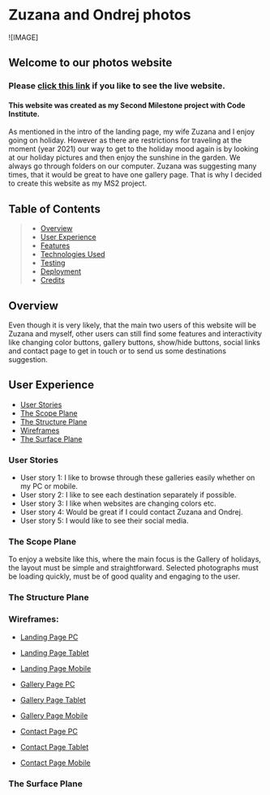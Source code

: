 # Zuzana and Ondrej photos

![IMAGE]

## Welcome to our photos website

### Please [click this link](https://ondrejvalla.github.io/z-o-photo-album/index.html) if you like to see the live website.


#### This website was created as my Second Milestone project with Code Institute. 
As mentioned in the intro of the landing page, my wife Zuzana and I enjoy going on holiday. However as there are restrictions for traveling at the moment (year 2021) our way to get to the holiday mood again is by looking at our holiday pictures and then enjoy the sunshine in the garden. We always go through folders on our computer. Zuzana was suggesting many times, that it would be great to have one gallery page. That is why I decided to create this website as my MS2 project. 


## Table of Contents
> - [Overview](#overview)
> - [User Experience](#user-experience)
> - [Features](#features)
> - [Technologies Used](#technologies-used)
> - [Testing](#testing)
> - [Deployment](#deployment)
> - [Credits](#credits)


## Overview

Even though it is very likely, that the main two users of this website will be Zuzana and myself, other users can still find some features and interactivity like changing color buttons, gallery buttons, show/hide buttons, social links and contact page to get in touch or to send us some destinations suggestion. 


## User Experience

- [User Stories](#user-stories)
- [The Scope Plane](#the-scope-plane)
- [The Structure Plane](#the-structure-plane)
- [Wireframes](#wireframes)
- [The Surface Plane](#the-surface-plane)


### User Stories

- User story 1: I like to browse through these galleries easily whether on my PC or mobile.
- User story 2: I like to see each destination separately if possible.
- User story 3: I like when websites are changing colors etc.
- User story 4: Would be great if I could contact Zuzana and Ondrej.
- User story 5: I would like to see their social media.


### The Scope Plane

To enjoy a website like this, where the main focus is the Gallery of holidays, the layout must be simple and straightforward. Selected photographs must be loading quickly, must be of good quality and engaging to the user. 


### The Structure Plane



### Wireframes:
 
- <a href="assets/wireframes/landing-page.png" target="_blank">Landing Page PC</a>
- <a href="assets/wireframes/landing-page-tablet.png" target="_blank">Landing Page Tablet</a>
- <a href="assets/wireframes/landing-page-mobile.png" target="_blank">Landing Page Mobile</a>

- <a href="assets/wireframes/gallery-page.png" target="_blank">Gallery Page PC</a>
- <a href="assets/wireframes/gallery-page-tablet.png" target="_blank">Gallery Page Tablet</a>
- <a href="assets/wireframes/gallery-page-mobile.png" target="_blank">Gallery Page Mobile</a>

- <a href="assets/wireframes/contact-page.png" target="_blank">Contact Page PC</a>
- <a href="assets/wireframes/contact-page-tablet.png" target="_blank">Contact Page Tablet</a>
- <a href="assets/wireframes/contact-page-mobile.png" target="_blank">Contact Page Mobile</a>


### The Surface Plane

